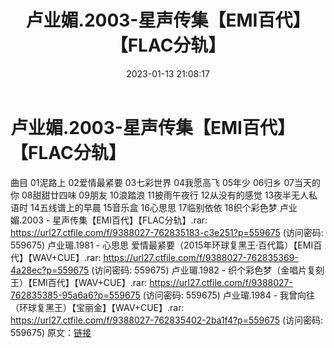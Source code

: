 ﻿---
title: 卢业媚.2003-星声传集【EMI百代】【FLAC分轨】
date: 2023-01-13 21:08:17
categories: APE、FLAC、MP3
tags: 华语中文
---
# 卢业媚.2003-星声传集【EMI百代】【FLAC分轨】

曲目
01泥路上
02爱情最紧要
03七彩世界
04我愿高飞
05年少
06归乡
07当天的你
08甜甜廿四味
09朋友
10浪踏浪
11披雨午夜行
12从没有的感觉
13夜半无人私语时
14五线谱上的早晨
15音乐盒
16心思思
17临别依依
18织个彩色梦
卢业媚.2003 - 星声传集【EMI百代】【FLAC分轨】.rar:
https://url27.ctfile.com/f/9388027-762835183-c3e251?p=559675
(访问密码: 559675)
卢业瑂.1981 - 心思思 爱情最紧要（2015年环球复黑王·百代篇）【EMI百代】【WAV+CUE】.rar:
https://url27.ctfile.com/f/9388027-762835369-4a28ec?p=559675
(访问密码: 559675)
卢业瑂.1982 - 织个彩色梦（金唱片复刻王）【EMI百代】【WAV+CUE】.rar: https://url27.ctfile.com/f/9388027-762835385-95a6a6?p=559675
(访问密码: 559675)
卢业瑂.1984 - 我曾向往（环球复黑王）【宝丽金】【WAV+CUE】.rar: https://url27.ctfile.com/f/9388027-762835402-2ba1f4?p=559675
(访问密码: 559675)
原文：[链接](https://blog.sina.com.cn/s/blog_1647c7e76010310ol.html)